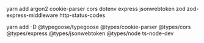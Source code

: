 yarn add argon2 cookie-parser cors dotenv express jsonwebtoken zod zod-express-middleware http-status-codes

yarn add -D @typegoose/typegoose @types/cookie-parser @types/cors @types/express @types/jsonwebtoken @types/node ts-node-dev
